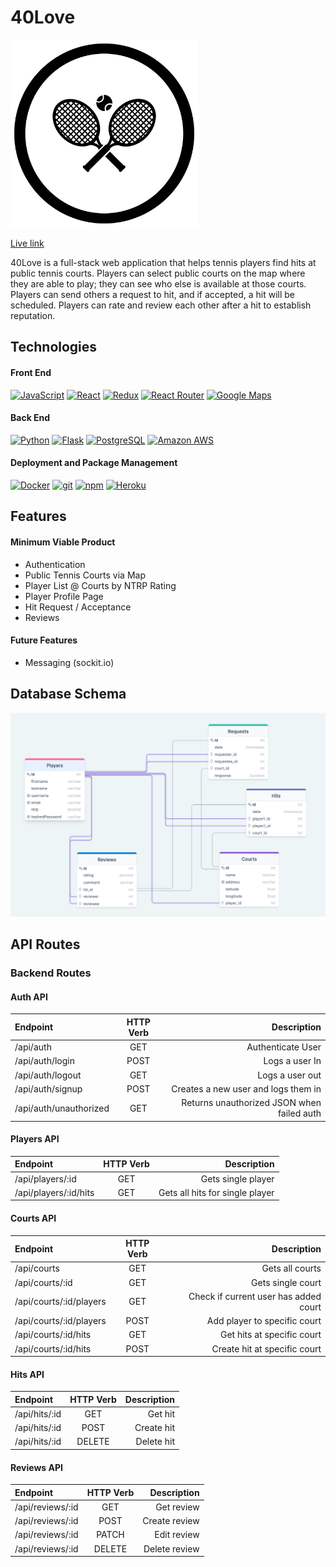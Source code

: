 # 40Love

<img src="./images/logo.png" width="300">

[Live link](https://forty-love.herokuapp.com)

40Love is a full-stack web application that helps tennis players find hits at public tennis courts. Players can select public courts on the map where they are able to play; they can see who else is available at those courts. Players can send others a request to hit, and if accepted, a hit will be scheduled. Players can rate and review each other after a hit to establish reputation.

## Technologies

#### Front End

<a href="https://www.javascript.com/"><img alt="JavaScript" src="https://img.shields.io/badge/-JavaScript-F7DF1E?style=flat-square&logo=JavaScript&logoColor=black" /></a>
<a href="https://reactjs.org/"><img alt="React" src="https://img.shields.io/badge/-React-61DAFB?style=flat-square&logo=react&logoColor=black" /></a>
<a href="https://redux.js.org/"><img alt="Redux" src="https://img.shields.io/badge/-Redux-764ABC?style=flat-square&logo=Redux&logoColor=white" /></a>
<a href="https://reactrouter.com/"><img alt="React Router" src="https://img.shields.io/badge/-React%20Router-CA4245?style=flat-square&logo=React-Router&logoColor=white" /></a>
<a href="https://developers.google.com/maps"><img alt="Google Maps" src="https://img.shields.io/badge/-Google%20Maps-4285F4?style=flat-square&logo=Google%20Maps&logoColor=white" /></a>

#### Back End

<a href="https://www.python.org/"><img alt="Python" src="https://img.shields.io/badge/-Python-3776AB?style=flat-square&logo=Python&logoColor=white&" /></a>
<a href="https://flask.palletsprojects.com/en/1.1.x/"><img alt="Flask" src="https://img.shields.io/badge/-Flask-000000?style=flat-square&logo=Flask&logoColor=white" /></a>
<a href="https://www.postgresql.org/"><img alt="PostgreSQL" src="https://img.shields.io/badge/-PostgreSQL-336791?style=flat-square&logo=PostgreSQL&logoColor=white" /></a>
<a href="https://aws.amazon.com/"><img alt="Amazon AWS" src="https://img.shields.io/badge/-Amazon%20AWS-232F3E?style=flat-square&logo=Amazon%20AWS&logoColor=white" /></a>

#### Deployment and Package Management

<a href="https://docker.com/"><img alt="Docker" src="https://img.shields.io/badge/-Docker-2496ED?style=flat-square&logo=Docker&logoColor=white" /></a>
<a href="#"><img alt="git" src="https://img.shields.io/badge/-Git-F05032?style=flat-square&logo=git&logoColor=white" /></a>
<a href="https://www.npmjs.com/"><img alt="npm" src="https://img.shields.io/badge/-NPM-CB3837?style=flat-square&logo=npm&logoColor=white" /></a>
<a href="https://heroku.com/"><img alt="Heroku" src="https://img.shields.io/badge/-Heroku-430098?style=flat-square&logo=Heroku&logoColor=white" /></a>

## Features

#### Minimum Viable Product

-   Authentication
-   Public Tennis Courts via Map
-   Player List @ Courts by NTRP Rating
-   Player Profile Page
-   Hit Request / Acceptance
-   Reviews

#### Future Features

-   Messaging (sockit.io)

## Database Schema

<img src="./images/db_schema.png"/>

## API Routes

### Backend Routes

#### Auth API

| Endpoint               | HTTP Verb |                                Description |
| :--------------------- | :-------: | -----------------------------------------: |
| /api/auth              |    GET    |                          Authenticate User |
| /api/auth/login        |   POST    |                             Logs a user In |
| /api/auth/logout       |    GET    |                            Logs a user out |
| /api/auth/signup       |   POST    |        Creates a new user and logs them in |
| /api/auth/unauthorized |    GET    | Returns unauthorized JSON when failed auth |

#### Players API

| Endpoint                    | HTTP Verb |                           Description |
| :-------------------------- | :-------: | ------------------------------------: |
| /api/players/:id            | GET       |                    Gets single player |
| /api/players/:id/hits       | GET       |       Gets all hits for single player |

#### Courts API

| Endpoint                    | HTTP Verb |                           Description |
| :-------------------------- | :-------: | ------------------------------------: |
| /api/courts                 | GET       |                       Gets all courts |
| /api/courts/:id             | GET       |                     Gets single court |
| /api/courts/:id/players     | GET       | Check if current user has added court |
| /api/courts/:id/players     | POST      |          Add player to specific court |
| /api/courts/:id/hits        | GET       |            Get hits at specific court |
| /api/courts/:id/hits        | POST      |          Create hit at specific court |


#### Hits API

| Endpoint              | HTTP Verb |        Description |
| :-------------------- | :-------: | -----------------: |
| /api/hits/:id         | GET       |            Get hit |
| /api/hits/:id         | POST      |         Create hit |
| /api/hits/:id         | DELETE    |         Delete hit |

#### Reviews API

| Endpoint              | HTTP Verb |        Description |
| :-------------------- | :-------: | -----------------: |
| /api/reviews/:id      | GET       |         Get review |
| /api/reviews/:id      | POST      |      Create review |
| /api/reviews/:id      | PATCH     |        Edit review |
| /api/reviews/:id      | DELETE    |      Delete review |

